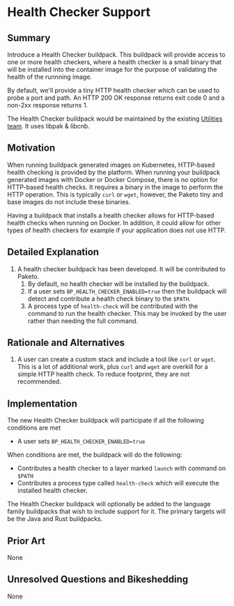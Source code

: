 # Health Checker Support

## Summary

Introduce a Health Checker buildpack. This buildpack will provide access to one or more health checkers, where a health checker is a small binary that will be installed into the container image for the purpose of validating the health of the runnning image.

By default, we'll provide a tiny HTTP health checker which can be used to probe a port and path. An HTTP 200 OK response returns exit code 0 and a non-2xx response returns 1.

The Health Checker buildpack would be maintained by the existing [Utilities team](https://github.com/orgs/paketo-buildpacks/teams/utilities). It uses libpak & libcnb.

## Motivation

When running buildpack generated images on Kubernetes, HTTP-based health checking is provided by the platform. When running your buildpack generated images with Docker or Docker Compose, there is no option for HTTP-based health checks. It requires a binary in the image to perform the HTTP operation. This is typically `curl` or `wget`, however, the Paketo tiny and base images do not include these binaries.

Having a buildpack that installs a health checker allows for HTTP-based health checks when running on Docker. In addition, it could allow for other types of health checkers for example if your application does not use HTTP.

## Detailed Explanation

1. A health checker buildpack has been developed. It will be contributed to Paketo.
   1. By default, no health checker will be installed by the buildpack.
   2. If a user sets `BP_HEALTH_CHECKER_ENABLED=true` then the buildpack will detect and contribute a health check binary to the `$PATH`.
   3. A process type of `health-check` will be contributed with the command to run the health checker. This may be invoked by the user rather than needing the full command.

## Rationale and Alternatives

1. A user can create a custom stack and include a tool like `curl` or `wget`. This is a lot of additional work, plus `curl` and `wget` are overkill for a simple HTTP health check. To reduce footprint, they are not recommended.

## Implementation

The new Health Checker buildpack will participate if all the following conditions are met

* A user sets `BP_HEALTH_CHECKER_ENABLED=true`

When conditions are met, the buildpack will do the following:

* Contributes a health checker to a layer marked `launch` with command on `$PATH`
* Contributes a process type called `health-check` which will execute the installed health checker.

The Health Checker buildpack will optionally be added to the language family buildpacks that wish to include support for it. The primary targets will be the Java and Rust buildpacks.

## Prior Art

None

## Unresolved Questions and Bikeshedding

None
